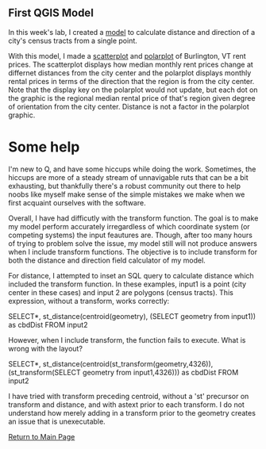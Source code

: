 ## First QGIS Model
In this week's lab, I created a [model](Distance_Degrees_CBD.model3) to calculate distance and direction of a city's census tracts from a single point. 

With this model, I made a [scatterplot](scatterplot_script.txt) and [polarplot](polarplot_upload.txt) of Burlington, VT rent prices. The scatterplot displays how median monthly rent prices change at differnet distances from the city center and the polarplot displays monthly rental prices in terms of the direction that the region is from the city center. Note that the display key on the polarplot would not update, but each dot on the graphic is the regional median rental price of that's region given degree of orientation from the city center. Distance is not a factor in the polarplot graphic. 

# Some help

I'm new to Q, and have some hiccups while doing the work. Sometimes, the hiccups are more of a steady stream of unnavigable ruts that can be a bit exhausting, but thankfully there's a robust community out there to help noobs like myself make sense of the simple mistakes we make when we first acquaint ourselves with the software.

Overall, I have had difficutly with the transform function. The goal is to make my model perform accurately irregardless of which coordinate system (or competing systems) the input feautures are. Though, after too many hours of trying to problem solve the issue, my model still will not produce answers when I include transform functions. The objective is to include transform for both the distance and direction field calculator of my model.

For distance, I attempted to inset an SQL query to calculate distance which included the transform function. In these examples, input1 is a point (city center in these cases) and input 2 are polygons (census tracts). This expression, without a transform, works correctly: 

SELECT*, 
st_distance(centroid(geometry), (SELECT geometry from input1)) as cbdDist 
FROM input2

However, when I include transform, the function fails to execute. What is wrong with the layout? 

SELECT*, 
st_distance(centroid(st_transform(geometry,4326)), (st_transform(SELECT geometry from input1,4326))) as cbdDist 
FROM input2

I have tried with transform preceding centroid, without a 'st' precursor on transform and distance, and with 
astext prior to each transform. I do not understand how merely adding in a transform prior to the geometry creates
an issue that is unexecutable. 

[Return to Main Page](index.md)
